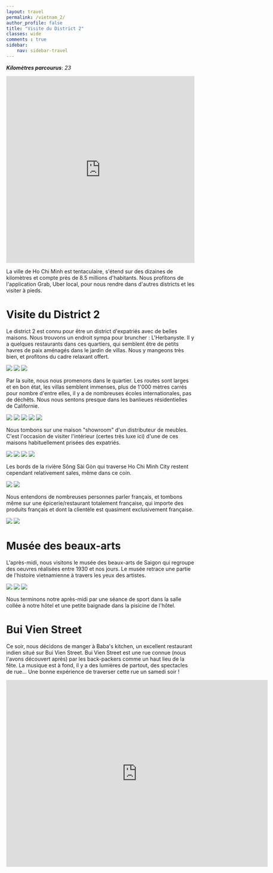 ```yaml
---
layout: travel
permalink: /vietnam_2/
author_profile: false
title: "Visite du District 2"
classes: wide
comments : true
sidebar:
    nav: sidebar-travel
---
```


<!-- jQuery 1.8 or later, 33 KB -->
<script src="https://ajax.googleapis.com/ajax/libs/jquery/1.11.1/jquery.min.js"></script>

<!-- Fotorama from CDNJS, 19 KB -->
<link  href="https://cdnjs.cloudflare.com/ajax/libs/fotorama/4.6.4/fotorama.css" rel="stylesheet">
<script src="https://cdnjs.cloudflare.com/ajax/libs/fotorama/4.6.4/fotorama.js"></script>

***Kilomètres parcourus***: *23*

<iframe src="https://www.google.com/maps/d/u/0/embed?mid=1rVn_a_5ZpCDSJCrlc8bAw4oCAv7MxDsD" width="100%" height="500" frameBorder="0"></iframe>

<br>

La ville de Ho Chi Minh est tentaculaire, s'étend sur des dizaines de kilomètres et compte près de 8.5 millions d'habitants. Nous profitons de l'application Grab, Uber local, pour nous rendre dans d'autres districts et les visiter à pieds.

# Visite du District 2

Le district 2 est connu pour être un district d'expatriés avec de belles maisons. Nous trouvons un endroit sympa pour bruncher : L'Herbanyste. Il y a quelques restaurants dans ces quartiers, qui semblent être de petits havres de paix aménagés dans le jardin de villas. Nous y mangeons très bien, et profitons du cadre relaxant offert.

<div class="fotorama">
  <img src="https://drive.google.com/uc?id=1mwjIxs8iM6POBpZ6b5RDkD7aNP-YahQI">
  <img src="https://drive.google.com/uc?id=13D1f09mQzXevnPUii9p_y7TseL6X4GmS">
  <img src="https://drive.google.com/uc?id=13rKDp3rknQ4MNGLhQ5rfFuszkqs865qG">
</div>

Par la suite, nous nous promenons dans le quartier. Les routes sont larges et en bon état, les villas semblent immenses, plus de 1'000 mètres carrés pour nombre d'entre elles, il y a de nombreuses écoles internationales, pas de déchêts. Nous nous sentons presque dans les banlieues résidentielles de Californie. 

<div class="fotorama">
  <img src="https://drive.google.com/uc?id=1q9VJ0UkivZl-alp63GtNjdAlfBF6pyRa">
  <img src="https://drive.google.com/uc?id=1MSJvluXMm75mnyoSNR-XMn3UdQjg6VPc">
  <img src="https://drive.google.com/uc?id=1q16UR1Z2sYjJLdus36at7zpTu0Ar3nJQ">
  <img src="https://drive.google.com/uc?id=1R99RL751dlHKb07qC6veJaOwpZucPP4s">
  <img src="https://drive.google.com/uc?id=1DWpM7XkINCrc2KLOdTiKcTA2lAyffsHF">
</div>

Nous tombons sur une maison "showroom" d'un distributeur de meubles. C'est l'occasion de visiter l'intérieur (certes très luxe ici) d'une de ces maisons habituellement prisées des expatriés. 

<div class="fotorama">
  <img src="https://drive.google.com/uc?id=1kAzkA_CTggPZWojnfXSIkOy9RJTht4qk">
  <img src="https://drive.google.com/uc?id=16xdG-y569YXs2sd3am_rnIfvJwM5x7po">
  <img src="https://drive.google.com/uc?id=1CSk_4DlGyUTDA7FoaCBEg8tenQKRXqSh">
  <img src="https://drive.google.com/uc?id=1bkh4jFG4uzIufmt0Z97veZaJpvRsLId6">
</div>

Les bords de la rivière Sông Sài Gòn qui traverse Ho Chi Minh City restent cependant relativement sales, même dans ce coin.

<div class="fotorama">
  <img src="https://drive.google.com/uc?id=1TwwlUKNfQSHivJSvmGltiF_-VdI79oRu">
  <img src="https://drive.google.com/uc?id=17OTlQYU-gB2Gmre6Jw8kKsIEADKx6X3X">
</div>

Nous entendons de nombreuses personnes parler français, et tombons même sur une épicerie/restaurant totalement française, qui importe des produits français et dont la clientèle est quasiment exclusivement française.

<div class="fotorama">
  <img src="https://drive.google.com/uc?id=1-JvvIqM2n9N9laY9Tgmr8CzxCzcRdyId">
  <img src="https://drive.google.com/uc?id=1ktCo0K6kjqiHn3fMg65bcjAD_ybPtAk_">
</div>

# Musée des beaux-arts

L'après-midi, nous visitons le musée des beaux-arts de Saigon qui regroupe des oeuvres réalisées entre 1930 et nos jours. Le musée retrace une partie de l'histoire vietnamienne à travers les yeux des artistes.

<div class="fotorama">
  <img src="https://drive.google.com/uc?id=1jX60YQucZvWYjWEoJ-zJbpibuv4990up">
  <img src="https://drive.google.com/uc?id=116hxd7U0MHlgfK7NmbFBGrgptJYnT-ad">
  <img src="https://drive.google.com/uc?id=1-Pdrn4eA3lrYq6OkyjafRDy9wRng3E5S">
</div>

Nous terminons notre après-midi par une séance de sport dans la salle collée à notre hôtel et une petite baignade dans la pisicine de l'hôtel. 

# Bui Vien Street

Ce soir, nous décidons de manger à Baba's kitchen, un excellent restaurant indien situé sur Bui Vien Street. Bui Vien Street est une rue connue (nous l'avons découvert après) par les back-packers comme un haut lieu de la fête. La musique est à fond, il y a des lumières de partout, des spectacles de rue... Une bonne expérience de traverser cette rue un samedi soir !

<iframe width="700" height="500" src="https://www.youtube.com/embed/eWlLZeHFz5k" frameborder="0" allow="accelerometer; autoplay; encrypted-media; gyroscope; picture-in-picture" allowfullscreen></iframe>

<br>
